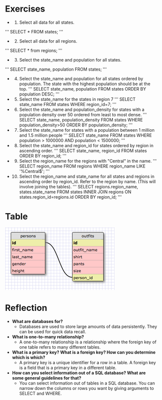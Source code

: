 # Exercises
*  1. Select all data for all states.

'''
SELECT * FROM states;
'''

* 2. Select all data for all regions.

'''
SELECT * from regions;
'''

* 3. Select the state_name and population for all states.

'''
SELECT state_name, population
FROM states;
'''
* 4. Select the state_name and population for all states ordered by population. The state with the highest population should be at the top.
'''
SELECT state_name, population
FROM states
ORDER BY population DESC;
'''
* 5. Select the state_name for the states in region 7
'''
SELECT state_name
FROM states
WHERE region_id=7;
'''
* 6. Select the state_name and population_density for states with a population density over 50 ordered from least to most dense.
'''
SELECT state_name, population_density
FROM states
WHERE population_density>50
ORDER BY population_density;
'''
* 7. Select the state_name for states with a population between 1 million and 1.5 million people
'''
SELECT state_name
FROM states
WHERE population > 1000000 AND population < 1500000;
'''
* 8. Select the state_name and region_id for states ordered by region in ascending order.
'''
SELECT state_name, region_id
FROM states
ORDER BY region_id;
'''
* 9. Select the region_name for the regions with "Central" in the name.
'''
SELECT region_name
FROM regions
WHERE region_name LIKE '%Central$';
'''
* 10. Select the region_name and state_name for all states and regions in ascending order by region_id. Refer to the region by name. (This will involve joining the tables).
'''
SELECT regions.region_name, states.state_name
FROM states
INNER JOIN regions
ON states.region_id=regions.id
ORDER BY region_id;
'''

# Table
![SQL table](sql_table.png)

# Reflection
* **What are databases for?**
  * Databases are used to store large amounts of data persistently. They can be used for quick data recall.
* **What is one-to-many relationship?**
  * A one-to-many relationship is a relationship where the foreign key of one table refers to many different tables.
* **What is a primary key? What is a foreign key? How can you determine which is which?**
  * A primary key is a unique identifier for a row in a table. A foreign key is a field that is a primary key in a different table.
* **How can you select information out of a SQL database? What are some general guidelines for that?**
  * You can select information out of tables in a SQL database. You can narrow down the columns or rows you want by giving arguments to SELECT and WHERE.